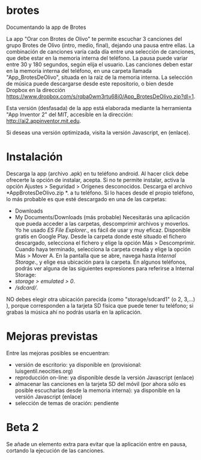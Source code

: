 # brotes
Documentando la app de Brotes

La app "Orar con Brotes de Olivo" te permite escuchar 3 canciones del grupo Brotes de Olivo (intro, medio, final), dejando una pausa entre ellas. La combinación de canciones varía cada día entre una selección de canciones, que debe estar en la memoria interna del teléfono.
La pausa puede variar entre 30 y 180 segundos, según elija el usuario.
Las canciones deben estar en la memoria interna del teléfono, en una carpeta llamada "App_BrotesDeOlivo", situada en la raíz de la memoria interna. 
La selección de música puede descargarse desde este repositorio, o bien desde Dropbox en la dirección https://www.dropbox.com/s/rqba0wm3rtu68i0/App_BrotesDeOlivo.zip?dl=1.

Esta versión (desfasada) de la app está elaborada mediante la herramienta "App Inventor 2" del MIT, accesible en la dirección: http://ai2.appinventor.mit.edu.

Si deseas una versión optimizada, visita la versión Javascript, en (enlace).

# Instalación
Descarga la app (archivo .apk) en tu teléfono android. Al hacer click debe ofrecerte la opción de instalar, acepta.
Si no te permite instalar, activa la opción Ajustes > Seguridad > Orígenes desconocidos.
Descarga el archivo *AppBrotesDeOlivo.zip *. a tu teléfono. Si lo haces desde el propio teléfono, lo más probable es que esté descargado en una de las carpetas:
  - Downloads
  - My Documents/Downloads (más probable)
Necesitarás una aplicación que pueda acceder a las carpetas, descomprimir archivos y moverlos. Yo he usado *ES File Explorer*., es fácil de usar y muy eficaz. Disponible gratis en Google Play. 
Desde la carpeta donde esté situado el fichero descargado, selecciona el fichero y elige la opción Más > Descomprimir.
Cuando haya terminado, selecciona la carpeta creada y elige la opción Más > Mover A. En la pantalla que se abre, navega hasta *Internal Storage*., y elige esa ubicación para la carpeta.
En algunos teléfonos, podrás ver alguna de las siguientes expresiones para referirse a Internal Storage:
  - *storage > emulated > 0*.
  - */sdcard/*.

NO debes elegir otra ubicación parecida (como "storage/sdcard1" (o 2, 3,...) ), porque corresponden a la tarjeta SD física que puede tener tu teléfono; si grabas la música ahí no podrás usarla en la aplicación.

# Mejoras previstas
Entre las mejoras posibles se encuentran:
- versión de escritorio:  ya disponible en (provisional: luisgentil.neocities.org)
- reproducción on-line: ya disponible desde la versión Javascript (enlace)
- almacenar las canciones en la tarjeta SD del móvil (por ahora sólo es posible escucharlas desde la memoria interna): ya disponible en la versión Javascript (enlace)
- selección de temas de oración: pendiente

# Beta 2
Se añade un elemento extra para evitar que la aplicación entre en pausa, cortando la ejecución de las canciones.
